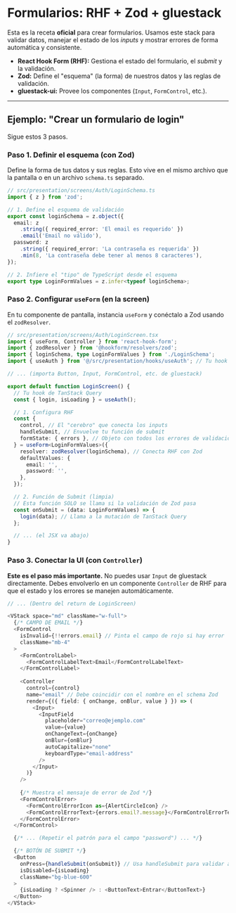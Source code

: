 # Formularios: RHF + Zod + gluestack

Esta es la receta **oficial** para crear formularios. Usamos este stack para validar datos, manejar el estado de los *inputs* y mostrar errores de forma automática y consistente.

* **React Hook Form (RHF):** Gestiona el estado del formulario, el *submit* y la validación.
* **Zod:** Define el "esquema" (la forma) de nuestros datos y las reglas de validación.
* **gluestack-ui:** Provee los componentes (`Input`, `FormControl`, etc.).

---

## Ejemplo: "Crear un formulario de login"

Sigue estos 3 pasos.

### Paso 1. Definir el esquema (con Zod)

Define la forma de tus datos y sus reglas. Esto vive en el mismo archivo que la pantalla o en un archivo `schema.ts` separado.

```typescript
// src/presentation/screens/Auth/LoginSchema.ts
import { z } from 'zod';

// 1. Define el esquema de validación
export const loginSchema = z.object({
  email: z
    .string({ required_error: 'El email es requerido' })
    .email('Email no válido'),
  password: z
    .string({ required_error: 'La contraseña es requerida' })
    .min(8, 'La contraseña debe tener al menos 8 caracteres'),
});

// 2. Infiere el "tipo" de TypeScript desde el esquema
export type LoginFormValues = z.infer<typeof loginSchema>;
```

### Paso 2. Configurar `useForm` (en la screen)

En tu componente de pantalla, instancia `useForm` y conéctalo a Zod usando el `zodResolver`.

```typescript
// src/presentation/screens/Auth/LoginScreen.tsx
import { useForm, Controller } from 'react-hook-form';
import { zodResolver } from '@hookform/resolvers/zod';
import { loginSchema, type LoginFormValues } from './LoginSchema';
import { useAuth } from '@/src/presentation/hooks/useAuth'; // Tu hook de mutación

// ... (importa Button, Input, FormControl, etc. de gluestack)

export default function LoginScreen() {
  // Tu hook de TanStack Query
  const { login, isLoading } = useAuth();

  // 1. Configura RHF
  const {
    control, // El "cerebro" que conecta los inputs
    handleSubmit, // Envuelve tu función de submit
    formState: { errors }, // Objeto con todos los errores de validación
  } = useForm<LoginFormValues>({
    resolver: zodResolver(loginSchema), // Conecta RHF con Zod
    defaultValues: {
      email: '',
      password: '',
    },
  });

  // 2. Función de Submit (limpia)
  // Esta función SOLO se llama si la validación de Zod pasa
  const onSubmit = (data: LoginFormValues) => {
    login(data); // Llama a la mutación de TanStack Query
  };

  // ... (el JSX va abajo)
}
```

### Paso 3. Conectar la UI (con `Controller`)

**Este es el paso más importante.** No puedes usar `Input` de gluestack directamente. Debes envolverlo en un componente `Controller` de RHF para que el estado y los errores se manejen automáticamente.

```typescript
// ... (Dentro del return de LoginScreen)

<VStack space="md" className="w-full">
  {/* CAMPO DE EMAIL */}
  <FormControl
    isInvalid={!!errors.email} // Pinta el campo de rojo si hay error
    className="mb-4"
  >
    <FormControlLabel>
      <FormControlLabelText>Email</FormControlLabelText>
    </FormControlLabel>
    
    <Controller
      control={control}
      name="email" // Debe coincidir con el nombre en el schema Zod
      render={({ field: { onChange, onBlur, value } }) => (
        <Input>
          <InputField
            placeholder="correo@ejemplo.com"
            value={value}
            onChangeText={onChange}
            onBlur={onBlur}
            autoCapitalize="none"
            keyboardType="email-address"
          />
        </Input>
      )}
    />
    
    {/* Muestra el mensaje de error de Zod */}
    <FormControlError>
      <FormControlErrorIcon as={AlertCircleIcon} />
      <FormControlErrorText>{errors.email?.message}</FormControlErrorText>
    </FormControlError>
  </FormControl>

  {/* ... (Repetir el patrón para el campo "password") ... */}

  {/* BOTÓN DE SUBMIT */}
  <Button
    onPress={handleSubmit(onSubmit)} // Usa handleSubmit para validar antes de llamar a onSubmit
    isDisabled={isLoading}
    className="bg-blue-600"
  >
    {isLoading ? <Spinner /> : <ButtonText>Entrar</ButtonText>}
  </Button>
</VStack>
```